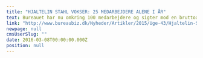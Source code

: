```yaml
---
title: "HJALTELIN STAHL VOKSER: 25 MEDARBEJDERE ALENE I ÅR"
text: Bureauet har nu omkring 100 medarbejdere og sigter mod en bruttoavance på 100 mio. kr
link: "http://www.bureaubiz.dk/Nyheder/Artikler/2015/Uge-43/Hjaltelin-Stahl-vokser-25-flere-medarbejdere-alene-i-aar"
newpage: null
cmsUserSlug: ""
date: 2016-03-08T00:00:00.000Z
position: null
---
```


